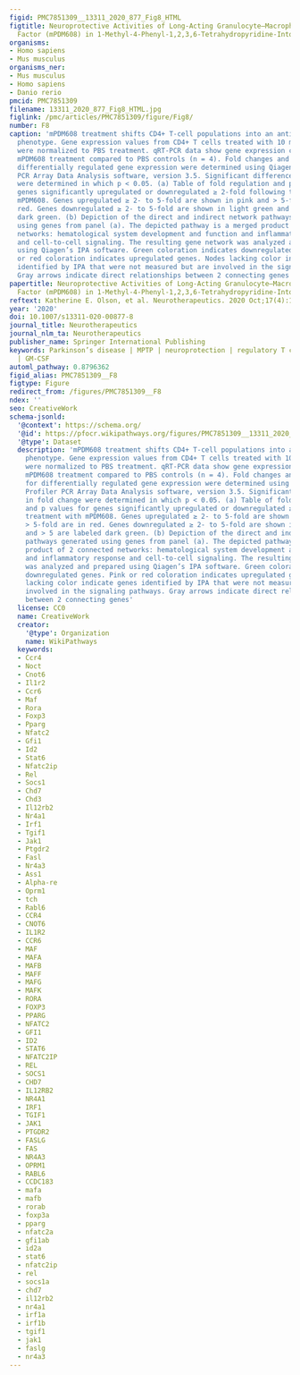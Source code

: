 ```yaml
---
figid: PMC7851309__13311_2020_877_Fig8_HTML
figtitle: Neuroprotective Activities of Long-Acting Granulocyte–Macrophage Colony-Stimulating
  Factor (mPDM608) in 1-Methyl-4-Phenyl-1,2,3,6-Tetrahydropyridine-Intoxicated Mice
organisms:
- Homo sapiens
- Mus musculus
organisms_ner:
- Mus musculus
- Homo sapiens
- Danio rerio
pmcid: PMC7851309
filename: 13311_2020_877_Fig8_HTML.jpg
figlink: /pmc/articles/PMC7851309/figure/Fig8/
number: F8
caption: 'mPDM608 treatment shifts CD4+ T-cell populations into an anti-inflammatory
  phenotype. Gene expression values from CD4+ T cells treated with 10 mg/kg mPDM608
  were normalized to PBS treatment. qRT-PCR data show gene expression changes following
  mPDM608 treatment compared to PBS controls (n = 4). Fold changes and p values for
  differentially regulated gene expression were determined using Qiagen RT2 Profiler
  PCR Array Data Analysis software, version 3.5. Significant differences in fold change
  were determined in which p < 0.05. (a) Table of fold regulation and p values for
  genes significantly upregulated or downregulated ≥ 2-fold following treatment with
  mPDM608. Genes upregulated ≥ 2- to 5-fold are shown in pink and > 5-fold are in
  red. Genes downregulated ≥ 2- to 5-fold are shown in light green and > 5 are labeled
  dark green. (b) Depiction of the direct and indirect network pathways generated
  using genes from panel (a). The depicted pathway is a merged product of 2 connected
  networks: hematological system development and function and inflammatory response
  and cell-to-cell signaling. The resulting gene network was analyzed and prepared
  using Qiagen’s IPA software. Green coloration indicates downregulated genes. Pink
  or red coloration indicates upregulated genes. Nodes lacking color indicate genes
  identified by IPA that were not measured but are involved in the signaling pathways.
  Gray arrows indicate direct relationships between 2 connecting genes'
papertitle: Neuroprotective Activities of Long-Acting Granulocyte–Macrophage Colony-Stimulating
  Factor (mPDM608) in 1-Methyl-4-Phenyl-1,2,3,6-Tetrahydropyridine-Intoxicated Mice.
reftext: Katherine E. Olson, et al. Neurotherapeutics. 2020 Oct;17(4):1861-1877.
year: '2020'
doi: 10.1007/s13311-020-00877-8
journal_title: Neurotherapeutics
journal_nlm_ta: Neurotherapeutics
publisher_name: Springer International Publishing
keywords: Parkinson’s disease | MPTP | neuroprotection | regulatory T cell | Treg
  | GM-CSF
automl_pathway: 0.8796362
figid_alias: PMC7851309__F8
figtype: Figure
redirect_from: /figures/PMC7851309__F8
ndex: ''
seo: CreativeWork
schema-jsonld:
  '@context': https://schema.org/
  '@id': https://pfocr.wikipathways.org/figures/PMC7851309__13311_2020_877_Fig8_HTML.html
  '@type': Dataset
  description: 'mPDM608 treatment shifts CD4+ T-cell populations into an anti-inflammatory
    phenotype. Gene expression values from CD4+ T cells treated with 10 mg/kg mPDM608
    were normalized to PBS treatment. qRT-PCR data show gene expression changes following
    mPDM608 treatment compared to PBS controls (n = 4). Fold changes and p values
    for differentially regulated gene expression were determined using Qiagen RT2
    Profiler PCR Array Data Analysis software, version 3.5. Significant differences
    in fold change were determined in which p < 0.05. (a) Table of fold regulation
    and p values for genes significantly upregulated or downregulated ≥ 2-fold following
    treatment with mPDM608. Genes upregulated ≥ 2- to 5-fold are shown in pink and
    > 5-fold are in red. Genes downregulated ≥ 2- to 5-fold are shown in light green
    and > 5 are labeled dark green. (b) Depiction of the direct and indirect network
    pathways generated using genes from panel (a). The depicted pathway is a merged
    product of 2 connected networks: hematological system development and function
    and inflammatory response and cell-to-cell signaling. The resulting gene network
    was analyzed and prepared using Qiagen’s IPA software. Green coloration indicates
    downregulated genes. Pink or red coloration indicates upregulated genes. Nodes
    lacking color indicate genes identified by IPA that were not measured but are
    involved in the signaling pathways. Gray arrows indicate direct relationships
    between 2 connecting genes'
  license: CC0
  name: CreativeWork
  creator:
    '@type': Organization
    name: WikiPathways
  keywords:
  - Ccr4
  - Noct
  - Cnot6
  - Il1r2
  - Ccr6
  - Maf
  - Rora
  - Foxp3
  - Pparg
  - Nfatc2
  - Gfi1
  - Id2
  - Stat6
  - Nfatc2ip
  - Rel
  - Socs1
  - Chd7
  - Chd3
  - Il12rb2
  - Nr4a1
  - Irf1
  - Tgif1
  - Jak1
  - Ptgdr2
  - Fasl
  - Nr4a3
  - Ass1
  - Alpha-re
  - Oprm1
  - tch
  - Rabl6
  - CCR4
  - CNOT6
  - IL1R2
  - CCR6
  - MAF
  - MAFA
  - MAFB
  - MAFF
  - MAFG
  - MAFK
  - RORA
  - FOXP3
  - PPARG
  - NFATC2
  - GFI1
  - ID2
  - STAT6
  - NFATC2IP
  - REL
  - SOCS1
  - CHD7
  - IL12RB2
  - NR4A1
  - IRF1
  - TGIF1
  - JAK1
  - PTGDR2
  - FASLG
  - FAS
  - NR4A3
  - OPRM1
  - RABL6
  - CCDC183
  - mafa
  - mafb
  - rorab
  - foxp3a
  - pparg
  - nfatc2a
  - gfi1ab
  - id2a
  - stat6
  - nfatc2ip
  - rel
  - socs1a
  - chd7
  - il12rb2
  - nr4a1
  - irf1a
  - irf1b
  - tgif1
  - jak1
  - faslg
  - nr4a3
---
```

